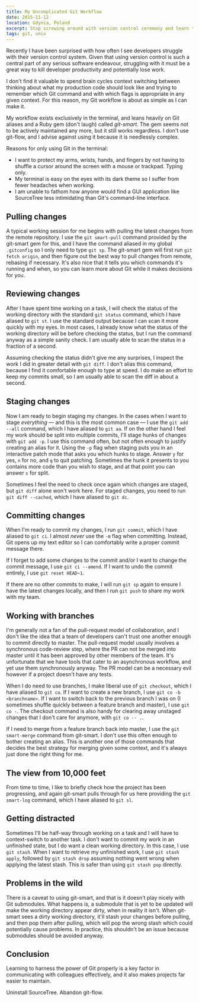 ```yaml
---
title: My Uncomplicated Git Workflow
date: 2015-11-12
location: Gdynia, Poland
excerpt: Stop screwing around with version control ceremony and learn to love Git from the command line.
tags: git, unix
---
```


<span class="run-in"><span class="drop">R</span>ecently I have been
surprised</span> with how often I see developers struggle with their version
control system. Given that using version control is such a central part of any
serious software endeavour, struggling with it must be a great way to kill
developer productivity and potentially lose work.

I don't find it valuable to spend brain cycles context switching between
thinking about what my production code should look like and trying to remember
which Git command and with which flags is appropriate in any given context. For
this reason, my Git workflow is about as simple as I can make it.

My workflow exists exclusively in the terminal, and leans heavily on Git aliases
and a Ruby gem (don't laugh) called *git-smart*. The gem seems not to be
actively maintained any more, but it still works regardless. I don't use
git-flow, and I advise against using it because it is needlessly complex.

Reasons for only using Git in the terminal:

- I want to protect my arms, wrists, hands, and fingers by not having to shuffle
  a cursor around the screen with a mouse or trackpad. Typing only.
- My terminal is easy on the eyes with its dark theme so I suffer from fewer
  headaches when working.
- I am unable to fathom how anyone would find a GUI application like SourceTree
  less intimidating than Git's command-line interface.

## Pulling changes

A typical working session for me begins with pulling the latest changes from the
remote repository. I use the `git smart-pull` command provided by the git-smart
gem for this, and I have the command aliased in my global `.gitconfig` so I only
need to type `git sp`. The git-smart gem will first run `git fetch origin`, and
then figure out the best way to pull changes from remote, rebasing if necessary.
It's also nice that it tells you which commands it's running and when, so you
can learn more about Git while it makes decisions for you.

## Reviewing changes

After I have spent time working on a task, I will check the status of the
working directory with the standard `git status` command, which I have aliased
to `git st`. I use the standard output because I can scan it more quickly with
my eyes. In most cases, I already know what the status of the working directory
will be before checking the status, but I run the command anyway as a simple
sanity check. I am usually able to scan the status in a fraction of a second.

Assuming checking the status didn't give me any surprises, I inspect the work I
did in greater detail with `git diff`. I don't alias this command, because I
find it comfortable enough to type at speed. I do make an effort to keep my
commits small, so I am usually able to scan the diff in about a second.

## Staging changes

Now I am ready to begin staging my changes. In the cases when I want to stage
*everything* — and this is the most common case — I use the `git add --all`
command, which I have aliased to `git aa`. If on the other hand I feel my work
should be split into multiple commits, I'll stage hunks of changes with `git add
-p`. I use this command often, but not often enough to justify creating an alias
for it. Using the `-p` flag when staging puts you in an interactive patch mode
that asks you which hunks to stage. Answer `y` for yes, `n` for no, and `q` to
quit patching. Sometimes the hunk it presents to you contains more code than you
wish to stage, and at that point you can answer `s` for split.

Sometimes I feel the need to check once again which changes are staged, but `git
diff` alone won't work here. For staged changes, you need to run `git diff
--cached`, which I have aliased to `git dc`.

## Committing changes

When I'm ready to commit my changes, I run `git commit`, which I have aliased to
`git ci`. I almost *never* use the `-m` flag when committing. Instead, Git opens
up my text editor so I can comfortably write a proper commit message there.

If I forget to add some changes to the commit and/or I want to change the commit
message, I use `git ci --amend`. If I want to undo the commit entirely, I use
`git reset HEAD~1`.

If there are no other commits to make, I will run `git sp` again to ensure I
have the latest changes locally, and then I run `git push` to share my work with
my team.

## Working with branches

I'm generally not a fan of the pull-request model of collaboration, and I don't
like the idea that a team of developers can't trust one another enough to commit
directly to master. The pull-request model usually involves a synchronous
code-review step, where the PR can not be merged into master until it has been
approved by other members of the team. It's unfortunate that we have tools that
cater to an asynchronous workflow, and yet use them synchronously anyway. The PR
model can be a necessary evil however if a project doesn't have any tests.

When I do need to use branches, I make liberal use of `git checkout`, which I
have aliased to `git co`. If I want to create a new branch, I use `git co -b
<branchname>`. If I want to switch back to the previous branch I was on (I
sometimes shuffle quickly between a feature branch and master), I use `git co
-`. The checkout command is also handy for clearing away unstaged changes that I
don't care for anymore, with `git co -- .`.

If I need to merge from a feature branch back into master, I use the `git
smart-merge` command from git-smart. I don't use this often enough to bother
creating an alias. This is another one of those commands that decides the best
strategy for merging given some context, and it's always just done the right
thing for me.

## The view from 10,000 feet

From time to time, I like to briefly check how the project has been progressing,
and again git-smart pulls through for us here providing the `git smart-log`
command, which I have aliased to `git sl`.

## Getting distracted

Sometimes I'll be half-way through working on a task and I will have to
context-switch to another task. I don't want to commit my work in an unfinished
state, but I do want a clean working directory. In this case, I use `git stash`.
When I want to retrieve my unfinished work, I use `git stash apply`, followed by
`git stash drop` assuming nothing went wrong when applying the latest stash.
This is safer than using `git stash pop` directly.

## Problems in the wild

There is a caveat to using git-smart, and that is it doesn't play nicely with
Git submodules. What happens is, a submodule that is yet to be updated will make
the working directory appear dirty, when in reality it isn't. When git-smart
sees a dirty working directory, it'll stash your changes before pulling, and
then pop them after pulling, which will pop the wrong stash which could
potentially cause problems. In practice, this shouldn't be an issue because
submodules should be avoided anyway.

## Conclusion

Learning to harness the power of Git properly is a key factor in communicating
with colleagues effectively, and it also makes projects far easier to maintain.

Uninstall SourceTree. Abandon git-flow.
